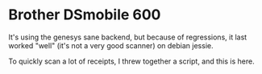 # Brother DSmobile 600

It's using the genesys sane backend, but because of regressions, it last worked "well" (it's not a very good scanner) on debian jessie.

To quickly scan a lot of receipts, I threw together a script, and this is here.
